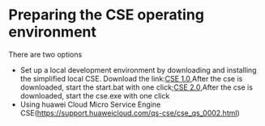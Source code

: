 # Preparing the CSE operating environment
  There are two options
  
  * Set up a local development environment by downloading and installing the simplified local CSE. Download the link:[CSE 1.0](https://support.huaweicloud.com/devg-servicestage/ss-devg-0034.html),After the cse is downloaded, start the start.bat with one click;[CSE 2.0](https://support.huaweicloud.com/devg-cse/cse_devg_0036.html),After the cse is downloaded, start the cse.exe with one click
  * Using huawei Cloud Micro Service Engine CSE(https://support.huaweicloud.com/qs-cse/cse_qs_0002.html)
 


